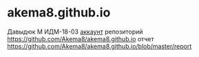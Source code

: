 # akema8.github.io

Давыдюк М ИДМ-18-03
[аккаунт](https://github.com/Akema8)
репозиторий https://github.com/Akema8/akema8.github.io
отчет https://github.com/Akema8/akema8.github.io/blob/master/report
